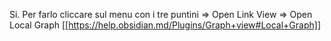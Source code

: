 Si. Per farlo cliccare sul menu con i tre puntini => Open Link View => Open Local Graph
[[https://help.obsidian.md/Plugins/Graph+view#Local+Graph]]